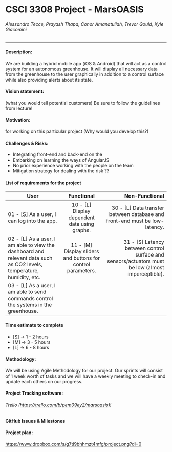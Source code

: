 # CSCI 3308 Project - MarsOASIS
###### Alessandro Tecce, Prayash Thapa, Conor Amanatullah, Trevor Gould, Kyle Giacomini
___

#### Description:
We are building a hybrid mobile app (iOS & Android) that will act as a control system for an autonomous greenhouse. It will display all necessary data from the greenhouse to the user graphically in addition to a control surface while also providing alerts about its state.

#### Vision statement:
(what you would tell potential customers) Be sure to follow the guidelines from lecture!

#### Motivation:
for working on this particular project (Why would you develop this?)

#### Challenges & Risks:
- Integrating front-end and back-end on the
- Embarking on learning the ways of AngularJS
- No prior experience working with the people on the team
- Mitigation strategy for dealing with the risk ??

#### List of requirements for the project
| User          | Functional    | Non-Functional  |
| ------------- |:-------------:| ---------------:|
| 01 - [S] As a user, I can log into the app.      | 10 - [L] Display dependent data using graphs.  | 30 - [L] Data transfer between database and front-end must be low-latency. |
| 02 - [L] As a user, I am able to view the dashboard and relevant data such as CO2 levels, temperature, humidity, etc.      | 11 - [M] Display sliders and buttons for control parameters.       |   31 - [S] Latency between control surface and sensors/actuators must be low (almost imperceptible). |
| 03 - [L] As a user, I am able to send commands control the systems in the greenhouse.  |     |    |

#### Time estimate to complete
- [S] -> 1 - 2 hours
- [M] -> 3 - 5 hours
- [L] -> 6 - 8 hours

#### Methodology:
We will be using Agile Methodology for our project. Our sprints will consist of 1 week worth of tasks and we will have a weekly meeting to check-in and update each others on our progress.

#### Project Tracking software: 
###### Trello (https://trello.com/b/pem09ey2/marsoasis)!

#### GitHub Issues & Milestones

#### Project plan:
https://www.dropbox.com/s/g7ti9bhhmzt4mfg/project.png?dl=0
